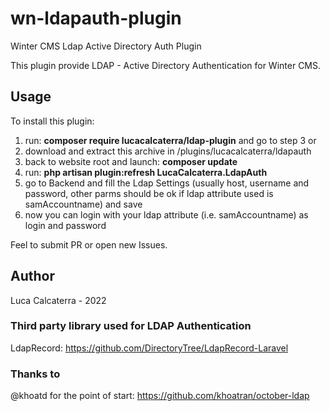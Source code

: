 # wn-ldapauth-plugin
Winter CMS Ldap Active Directory Auth Plugin

This plugin provide LDAP - Active Directory  Authentication for Winter CMS.

## Usage
To install this plugin:

1. run: **composer require lucacalcaterra/ldap-plugin** and go to step 3
 or
1. download and extract this archive in /plugins/lucacalcaterra/ldapauth 
2. back to website root and launch: **composer update**
3. run: **php artisan plugin:refresh LucaCalcaterra.LdapAuth**
4. go to Backend and fill the Ldap Settings (usually host, username and password, other parms should be ok if ldap attribute used is samAccountname) and save
5. now you can login with your ldap attribute (i.e. samAccountname) as login and password

Feel to submit PR or open new Issues.

## Author

Luca Calcaterra - 2022

### Third party library used for LDAP Authentication
LdapRecord: https://github.com/DirectoryTree/LdapRecord-Laravel

### Thanks to
@khoatd for the point of start: https://github.com/khoatran/october-ldap
